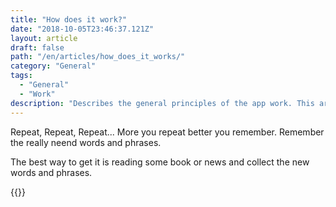 ```yaml
---
title: "How does it work?"
date: "2018-10-05T23:46:37.121Z"
layout: article
draft: false
path: "/en/articles/how_does_it_works/"
category: "General"
tags:
  - "General"
  - "Work"
description: "Describes the general principles of the app work. This article is very good example how to write such articles. There are lots of text and we are just testing the css layout. It is pretty hard to make it work as needed. But we are trying and we will win at finally."
---
```


Repeat, Repeat, Repeat... More you repeat better you remember. Remember the really neend words and phrases.

The best way to get it is reading some book or news and collect the new words and phrases.</p>

{{<youtube t1ELVD0msZc>}}